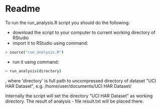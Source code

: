 # Readme

To run the run_analysis.R script you should do the following:
 - download the script to your computer to current working directory of RStudio
 - import it to RStudio using command:
 ```sh
 > source("run_analysis.R")
 ```
 - run it using command:
 ```sh
 > run_analysis(directory)
 ```
 , where 'directory' is full path to uncompressed directory of dataset "UCI HAR Dataset", e.g. /home/user/documents/UCI HAR Dataset/

Internally the script will set the directory "UCI HAR Dataset" as working directory. The result of analysis - file result.txt will be placed there.